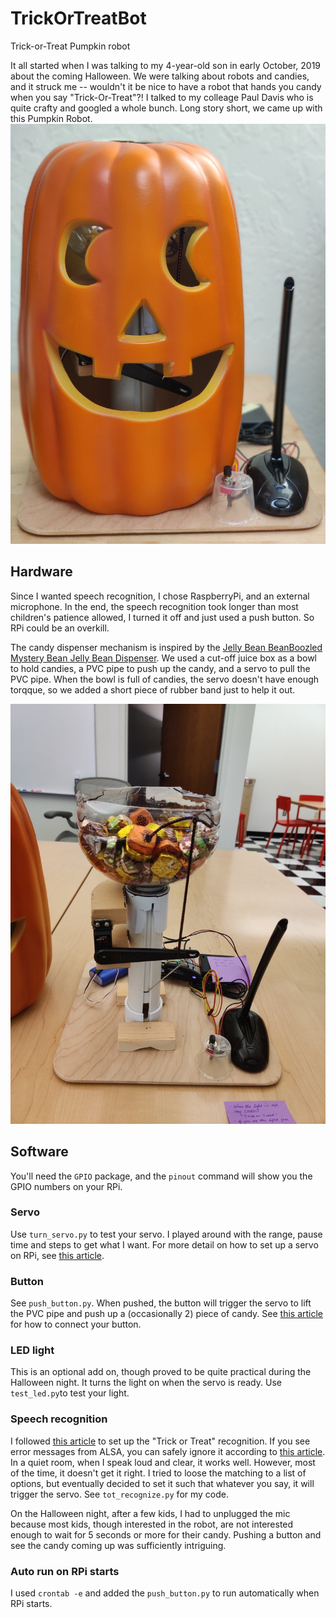 # TrickOrTreatBot
Trick-or-Treat Pumpkin robot

It all started when I was talking to my 4-year-old son in early October, 2019 about the coming Halloween. 
We were talking about robots and candies, and it struck me -- wouldn't it be nice to have a robot that 
hands you candy when you say "Trick-Or-Treat"?!
I talked to my colleage Paul Davis who is quite crafty and googled a whole bunch.
Long story short, we came up with this Pumpkin Robot. 
![robot](https://github.com/YiouZuo/TrickOrTreatBot/blob/master/TOT_robot.jpg)

## Hardware
Since I wanted speech recognition, I chose RaspberryPi, and an external microphone. 
In the end, the speech recognition took longer than most children's patience allowed, 
I turned it off and just used a push button. 
So RPi could be an overkill.

The candy dispenser mechanism is inspired by the [Jelly Bean BeanBoozled Mystery Bean Jelly Bean Dispenser](https://www.amazon.com/Jelly-Belly-BeanBoozled-Dispenser-Assorted/dp/B0106HIT18/ref=asc_df_B0106HIT18/?tag=hyprod-20&linkCode=df0&hvadid=312061073410&hvpos=1o6&hvnetw=g&hvrand=2422447797311280400&hvpone=&hvptwo=&hvqmt=&hvdev=c&hvdvcmdl=&hvlocint=&hvlocphy=9032078&hvtargid=pla-356038182226&psc=1&tag=&ref=&adgrpid=58872081541&hvpone=&hvptwo=&hvadid=312061073410&hvpos=1o6&hvnetw=g&hvrand=2422447797311280400&hvqmt=&hvdev=c&hvdvcmdl=&hvlocint=&hvlocphy=9032078&hvtargid=pla-356038182226).
We used a cut-off juice box as a bowl to hold candies, a PVC pipe to push up the candy, and a servo to pull the PVC pipe. 
When the bowl is full of candies, the servo doesn't have enough torqque, 
so we added a short piece of rubber band just to help it out.

![inside pic](https://github.com/YiouZuo/TrickOrTreatBot/blob/master/TOT_robot_inside.jpg)

## Software
You'll need the `GPIO` package, and the `pinout` command will show you the GPIO numbers on your RPi.

### Servo
Use `turn_servo.py` to test your servo. I played around with the range, pause time and steps to get what I want.
For more detail on how to set up a servo on RPi, see [this article](https://tutorials-raspberrypi.com/raspberry-pi-servo-motor-control/).

### Button
See `push_button.py`. When pushed, the button will trigger the servo to lift the PVC pipe and 
push up a (occasionally 2) piece of candy.
See [this article](https://raspberrypihq.com/use-a-push-button-with-raspberry-pi-gpio/) for how to connect your button.

### LED light
This is an optional add on, though proved to be quite practical during the Halloween night. 
It turns the light on when the servo is ready. 
Use `test_led.py`to test your light. 

### Speech recognition
I followed [this article](https://realpython.com/python-speech-recognition/) to set up the "Trick or Treat" recognition. 
If you see error messages from ALSA, you can safely ignore it according to [this article](https://github.com/Uberi/speech_recognition#on-ubuntudebian-i-get-annoying-output-in-the-terminal-saying-things-like-bt_audio_service_open--connection-refused-and-various-others).
In a quiet room, when I speak loud and clear, it works well. 
However, most of the time, it doesn't get it right. 
I tried to loose the matching to a list of options, but eventually decided to set it such that whatever you say, 
it will trigger the servo. 
See `tot_recognize.py` for my code.

On the Halloween night, after a few kids, I had to unplugged the mic because most kids, though interested in the robot, 
are not interested enough to wait for 5 seconds or more for their candy. 
Pushing a button and see the candy coming up was sufficiently intriguing.

### Auto run on RPi starts
I used `crontab -e` and added the `push_button.py` to run automatically when RPi starts.



